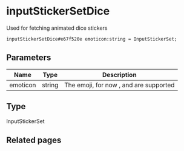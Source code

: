 # inputStickerSetDice
Used for fetching animated dice stickers

```
inputStickerSetDice#e67f520e emoticon:string = InputStickerSet;
```

## Parameters
| Name | Type | Description |
| ---- | :----: | ----------- |
| emoticon | string | The emoji, for now ,  and  are supported |


## Type
InputStickerSet

## Related pages
